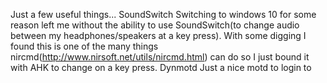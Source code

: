 Just a few useful things...
SoundSwitch
Switching to windows 10 for some reason left me without the ability to use SoundSwitch(to change audio between my headphones/speakers at a key press). With some digging I found this is one of the many things nircmd(http://www.nirsoft.net/utils/nircmd.html) can do so I just bound it with AHK to change on a key press.
Dynmotd
Just a nice motd to login to
